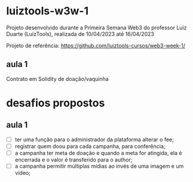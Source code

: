 # luiztools-w3w-1
Projeto desenvolvido durante a Primeira Semana Web3 do professor Luiz Duarte (LuizTools), realizada de 10/04/2023 até 16/04/2023

Projeto de referência: https://github.com/luiztools-cursos/web3-week-1/

## aula 1
Contrato em Solidity de doação/vaquinha

# desafios propostos

## aula 1
- [ ] ter uma função para o administrador da plataforma alterar o fee;
- [ ] registrar quem doou para cada campanha, para conferência;
- [ ] a campanha ter meta de doação e quando a meta for atingida, ela é encerrada e o valor é transferido para o author;
- [ ] a campanha permitir múltiplas mídias ao invés de uma imagem e um vídeo;